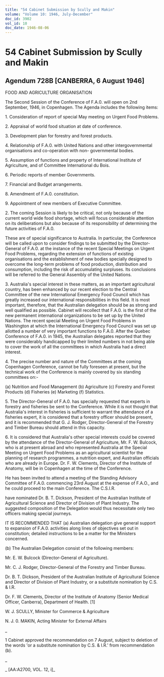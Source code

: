 ```yaml
---
title: "54 Cabinet Submission by Scully and Makin"
volume: "Volume 10: 1946, July-December"
doc_id: 3902
vol_id: 10
doc_date: 1946-08-06
---
```


# 54 Cabinet Submission by Scully and Makin

## Agendum 728B [CANBERRA, 6 August 1946]

FOOD AND AGRICULTURE ORGANISATION

The Second Session of the Conference of F.A.0. will open on 2nd September, 1946, in Copenhagen. The Agenda includes the following items:

1\. Consideration of report of special May meeting on Urgent Food Problems.

2\. Appraisal of world food situation at date of conference.

3\. Development plan for forestry and forest products.

4\. Relationship of F.A.0. with United Nations and other intergovernmental organisations and co-operation with non- governmental bodies.

5\. Assumption of functions and property of International Institute of Agriculture, and of Committee International du Bois.

6\. Periodic reports of member Governments.

7\. Financial and Budget arrangements.

8\. Amendment of F.A.0. constitution.

9\. Appointment of new members of Executive Committee.

2\. The coming Session is likely to be critical, not only because of the current world wide food shortage, which will focus considerable attention on its deliberations but also because of its responsibility of determining the future activities of F.A.0.

These are of special significance to Australia. In particular, the Conference will be called upon to consider findings to be submitted by the Director-General of F.A.0. at the instance of the recent Special Meetings on Urgent Food Problems, regarding the extension of functions of existing organisations and the establishment of new bodies specially designed to overcome the long-term problems of food production, distribution and consumption, including the risk of accumulating surpluses. Its conclusions will be referred to the General Assembly of the United Nations.

3\. Australia's special interest in these matters, as an important agricultural country, has been enhanced by our recent election to the Central Committee of the new International Emergency Food Council which has greatly increased our international responsibilities in this field. It is most important, therefore, that the Australian delegation should be as strong and well qualified as possible. Cabinet will recollect that F.A.0. is the first of the new permanent international organizations to be set up by the United Nations. The recent special Meeting on Urgent Food Problems in Washington at which the International Emergency Food Council was set up allotted a number of very important functions to F.A.0. After the Quebec Conference of F.A.0. in 1945, the Australian delegates reported that they were considerably handicapped by their limited numbers in not being able to cover the work of all the committees in which Australia had a direct interest.

4\. The precise number and nature of the Committees at the coming Copenhagen Conference, cannot be fully foreseen at present, but the technical work of the Conference is mainly covered by six standing committees on:-

(a) Nutrition and Food Management (b) Agriculture (c) Forestry and Forest Products (d) Fisheries (e) Marketing (f) Statistics.

5\. The Director-General of F.A.0. has specially requested that experts in forestry and fisheries be sent to the Conference. While it is not thought that Australia's interest in fisheries is sufficient to warrant the attendance of a fisheries expert, it is considered that a forestry officer should be present, and it is recommended that G. J. Rodger, Director-General of the Forestry and Timber Bureau should attend in this capacity.

6\. It is considered that Australia's other special interests could be covered by the attendance of the Director-General of Agriculture, Mr. F. W. Bulcock, who is at present abroad and who represented Australia at the Special Meeting on Urgent Food Problems as an agricultural scientist for the planning of research programmes, a nutrition expert, and Australian officials who are already in Europe. Dr. F. W. Clements, Director of the Institute of Anatomy, will be in Copenhagen at the time of the Conference.

He has been invited to attend a meeting of the Standing Advisory Committee of F.A.0. commencing 23rd August at the expense of F.A.O., and he could proceed to the main Conference. The C.S.I.R.

have nominated Dr. B. T. Dickson, President of the Australian Institute of Agricultural Science and Director of Division of Plant Industry. The suggested composition of the Delegation would thus necessitate only two officers making special journeys.

IT IS RECOMMENDED THAT (a) Australian delegation give general support to expansion of F.A.0. activities along lines of objectives set out in constitution; detailed instructions to be a matter for the Ministers concerned.

(b) The Australian Delegation consist of the following members:

Mr. E. W. Bulcock (Director-General of Agriculture).

Mr. C. J. Rodger, Director-General of the Forestry and Timber Bureau.

Dr. B. T. Dickson, President of the Australian Institute of Agricultural Science and Director of Division of Plant Industry, or a substitute nomination by C.S. &amp; I.R.

Dr. F. W. Clements, Director of the Institute of Anatomy (Senior Medical Officer, Canberra), Department of Health. [1]

W. J. SCULLY, Minister for Commerce &amp; Agriculture

N. J. 0. MAKIN, Acting Minister for External Affairs

_

1 Cabinet approved the recommendation on 7 August, subject to deletion of the words 'or a substitute nomination by C.S. &amp; I.R.' from recommendation (b).

_

_ [AA:A2700, VOL. 12, i]_
